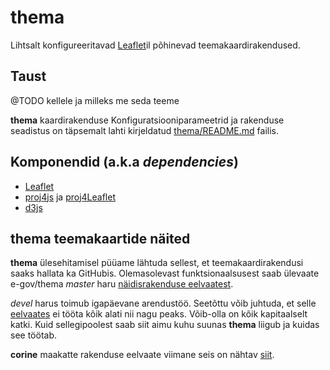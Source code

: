 # thema
Lihtsalt konfigureeritavad [Leaflet](http://leafletjs.com/)il põhinevad
teemakaardirakendused.

## Taust
@TODO kellele ja milleks me seda teeme

**thema** kaardirakenduse Konfiguratsiooniparameetrid ja rakenduse seadistus
on täpsemalt lahti kirjeldatud [thema/README.md](./thema/README.md) failis.

## Komponendid (a.k.a _dependencies_)
- [Leaflet](https://github.com/Leaflet/Leaflet)
- [proj4js](https://github.com/proj4js/proj4js) ja
[proj4Leaflet](https://github.com/kartena/Proj4Leaflet)
- [d3js](https://d3js.org)

## thema teemakaartide näited
**thema** ülesehitamisel püüame lähtuda sellest, et teemakaardirakendusi saaks hallata ka GitHubis. Olemasolevast funktsionaalsusest saab ülevaate e-gov/thema _master_ haru [näidisrakenduse eelvaatest](https://e-gov.github.io/thema/kaart/thema/).

_devel_ harus toimub igapäevane arendustöö. Seetõttu võib juhtuda, et selle [eelvaates](http://htmlpreview.github.io/?https://github.com/e-gov/thema/blob/devel/kaart/thema/index.html) ei tööta kõik alati nii nagu peaks. Võib-olla on kõik kapitaalselt katki. Kuid sellegipoolest saab siit aimu kuhu suunas **thema** liigub ja kuidas see töötab.

**corine** maakatte rakenduse eelvaate viimane seis on nähtav [siit](
http://htmlpreview.github.io/?https://github.com/e-gov/thema/blob/corine/kaart/corineservice/index.html).

